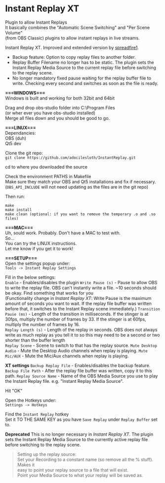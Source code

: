 # Instant Replay XT

Plugin to allow Instant Replays  
It basically combines the "Automatic Scene Switching" and "Per Scene Volume"  
(from OBS Classic) plugins to allow instant replays in live streams.  


Instant Replay XT. Improved and extended version by [spreadfire1](https://steemit.com/@spreadfire1).
- Backup feature: Option to copy replay files to another folder.
- Replay Buffer Filename no longer has to be static. The plugin sets the Instant Replay Media Source to the current replay file before switching to the replay scene.
- No longer mandatory fixed pause waiting for the replay buffer file to write. Checking every second and switches as soon as the file is ready.

**===WINDOWS===**  
Windows is built and working for both 32bit and 64bit  

Drag and drop obs-studio folder into C:\Program Files  
(or wher ever you have obs-studio installed)  
Merge all files down and you should be good to go.  

**===LINUX===**  
Dependancies:  
OBS (duh)  
Qt5 dev  

Clone the git repo:  
	`git clone https://github.com/adocilesloth/InstantReplay.git`  
	
cd to where you downloaded the source  

Check the environment PATHS in Makefile  
	Make sure they match your OBS and Qt5 installations and fix if necessary.  
	(`OBS_API_INCLUDE` will not need updating as the files are in the git repo)  
  
Then run:  
```
make  
make install  
make clean (optional: if you want to remove the temporary .o and .so files)  
```

**===MAC===**  
Uh, sould work. Probably. Don't have a MAC to test with.  
So...  
You can try the LINUX instructions.  
Let me know if you get it to work!  

**===SETUP===**  
Open the settings popup under:  
`Tools -> Instant Replay Settings`  
	
Fill in the below settings:  
`Enable` - Enables/disables the plugin
`Write Pause (s)` - Pause to allow OBS to write the replay file. 
OBS can't instantly write a file. ~10 seconds should be okay. 
Find something that works for you  
(Functionality change in *Instant Replay XT*: Write Pause is the maximum amount of seconds you want to wait. If the replay file buffer was written before that, it switches to the Instant Replay scene immediately.)
`Transition Pause (ms)` - Length of the transition in milliseconds. 
If the stinger is at 30fps, multiply the number of 
frames by 33. 
If the stinger is at 60fps, multiply the number of 
frames by 16.  
`Replay Length (s)` - Length of the replay in seconds. 
OBS does not always write as much replay as you tell it 
to so this may need to be a second or two shorter than 
the buffer length  
`Replay Scene` - Scene to switch to that has the replay source. 
`Mute Desktop Audio` - Mute the Desktop Audio channels when replay is playing.
`Mute Mic/AUX` - Mute the Mic/Aux channels when replay is playing.

**XT settings**
`Backup Replay File` - Enables/disables the backup feature.
`Backup File Path` - After the replay file buffer was written, copy it to this path.
`Replay Source Name` - Name of the OBS Media Source you use to play the Instant Replay file. e.g. "Instant Replay Media Source".


Hit "OK"  

Open the Hotkeys under:  
`Settings -> Hotkeys`  
	
Find the `Instant Replay` hotkey  
Set it TO THE SAME KEY as you have `Save Replay` under `Replay Buffer` set to.  

**Deprecated**
This is no longer necessary in *Instant Replay XT*. The plugin sets the Instant Replay Media Source to the currently active replay file before switching to the replay scene.
> Setting up the replay source:  
>	Set your Recording to a constant name (so remove all the % stuff). Makes it  
>	easy to point your replay source to a file that will exist.  
>	Point your Media Source to what your replay will be saved as.  
